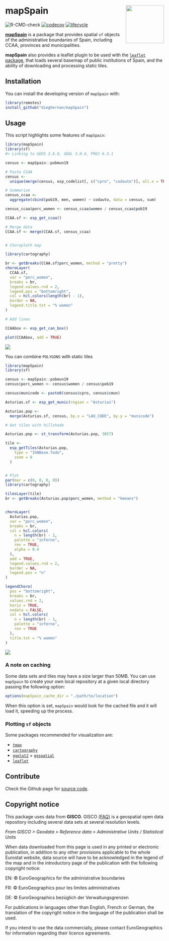 
# mapSpain <img src="man/figures/logo.png" align="right" width="120" />

<!-- badges: start -->

![R-CMD-check](https://github.com/dieghernan/mapSpain/workflows/R-CMD-check/badge.svg)
[![codecov](https://codecov.io/gh/dieghernan/mapSpain/branch/master/graph/badge.svg)](https://codecov.io/gh/dieghernan/mapSpain)
[![lifecycle](https://img.shields.io/badge/lifecycle-experimental-orange.svg)](https://www.tidyverse.org/lifecycle/#experimental)
<!-- badges: end -->

**[mapSpain](https://dieghernan.github.io/mapSpain/)** is a package that
provides spatial `sf` objects of the administrative boundaries of Spain,
including CCAA, provinces and municipalities.

**mapSpain** also provides a leaflet plugin to be used with the
[`leaflet` package](https://rstudio.github.io/leaflet/), that loads
several basemap of public institutions of Spain, and the ability of
downloading and processing static tiles.

## Installation

You can install the developing version of `mapSpain` with:

``` r
library(remotes)
install_github("dieghernan/mapSpain")
```

## Usage

This script highlights some features of `mapSpain`:

``` r
library(mapSpain)
library(sf)
#> Linking to GEOS 3.8.0, GDAL 3.0.4, PROJ 6.3.1

census <- mapSpain::pobmun19

# Paste CCAA
census <-
  unique(merge(census, esp_codelist[, c("cpro", "codauto")], all.x = TRUE))

# Summarize
census_ccaa <-
  aggregate(cbind(pob19, men, women) ~ codauto, data = census, sum)

census_ccaa$porc_women <- census_ccaa$women / census_ccaa$pob19

CCAA.sf <- esp_get_ccaa()

# Merge data
CCAA.sf <- merge(CCAA.sf, census_ccaa)


# Choropleth map

library(cartography)

br <- getBreaks(CCAA.sf$porc_women, method = "pretty")
choroLayer(
  CCAA.sf,
  var = "porc_women",
  breaks = br,
  legend.values.rnd = 2,
  legend.pos = "bottomright",
  col = hcl.colors(length(br) - 1),
  border = NA,
  legend.title.txt = "% women"
)

# Add lines

CCAAbox <- esp_get_can_box()

plot(CCAAbox, add = TRUE)
```

![](man/figures/README-static-1.png)<!-- -->

You can combine `POLYGONS` with static tiles

``` r
library(mapSpain)
library(sf)

census <- mapSpain::pobmun19
census$porc_women <- census$women / census$pob19

census$municode <- paste0(census$cpro, census$cmun)

Asturias.sf <- esp_get_munic(region = "Asturias")

Asturias.pop <-
  merge(Asturias.sf, census, by.x = "LAU_CODE", by.y = "municode")

# Get tiles with hillshade

Asturias.pop <- st_transform(Asturias.pop, 3857)

tile <-
  esp_getTiles(Asturias.pop,
    type = "IGNBase.Todo",
    zoom = 8
  )


# Plot
par(mar = c(0, 0, 0, 0))
library(cartography)

tilesLayer(tile)
br <- getBreaks(Asturias.pop$porc_women, method = "kmeans")


choroLayer(
  Asturias.pop,
  var = "porc_women",
  breaks = br,
  col = hcl.colors(
    n = length(br) - 1,
    palette = "inferno",
    rev = TRUE,
    alpha = 0.4
  ),
  add = TRUE,
  legend.values.rnd = 2,
  border = NA,
  legend.pos = "n"
)

legendChoro(
  pos = "bottomright",
  breaks = br,
  values.rnd = 2,
  horiz = TRUE,
  nodata = FALSE,
  col = hcl.colors(
    n = length(br) - 1,
    palette = "inferno",
    rev = TRUE
  ),
  title.txt = "% women"
)
```

![](man/figures/README-tile-1.png)<!-- -->

### A note on caching

Some data sets and tiles may have a size larger than 50MB. You can use
`mapSpain` to create your own local repository at a given local
directory passing the following option:

``` r
options(mapSpain_cache_dir = "./path/to/location")
```

When this option is set, `mapSpain` would look for the cached file and
it will load it, speeding up the process.

### Plotting `sf` objects

Some packages recommended for visualization are:

  - [`tmap`](https://mtennekes.github.io/tmap/)  
  - [`cartography`](http://riatelab.github.io/cartography/docs/)
  - [`ggplot2`](https://github.com/tidyverse/ggplot2) +
    [`ggspatial`](https://github.com/paleolimbot/ggspatial)
  - [`leaflet`](https://rstudio.github.io/leaflet/)

## Contribute

Check the Github page for [source
code](https://github.com/dieghernan/mapSpain/).

## Copyright notice

This package uses data from **GISCO**. GISCO
[(FAQ)](https://ec.europa.eu/eurostat/web/gisco/faq) is a geospatial
open data repository including several data sets at several resolution
levels.

*From GISCO \> Geodata \> Reference data \> Administrative Units /
Statistical Units*

When data downloaded from this page is used in any printed or electronic
publication, in addition to any other provisions applicable to the whole
Eurostat website, data source will have to be acknowledged in the legend
of the map and in the introductory page of the publication with the
following copyright notice:

EN: © EuroGeographics for the administrative boundaries

FR: © EuroGeographics pour les limites administratives

DE: © EuroGeographics bezüglich der Verwaltungsgrenzen

For publications in languages other than English, French or German, the
translation of the copyright notice in the language of the publication
shall be used.

If you intend to use the data commercially, please contact
EuroGeographics for information regarding their licence agreements.
